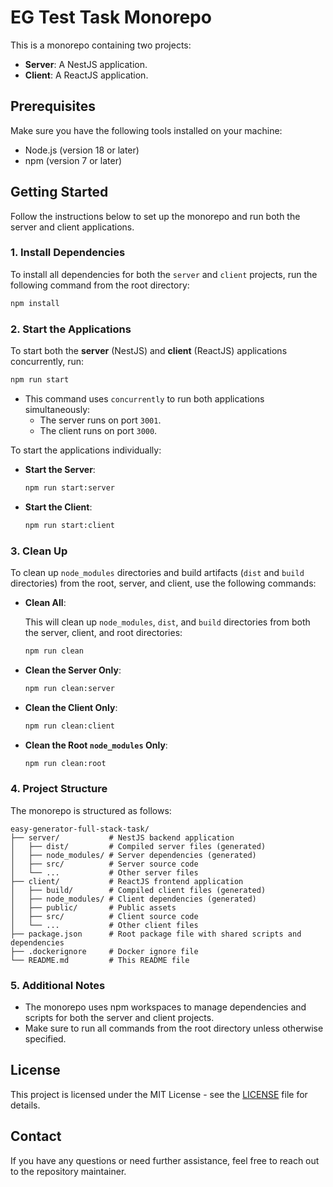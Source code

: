 
# EG Test Task Monorepo

This is a monorepo containing two projects:
- **Server**: A NestJS application.
- **Client**: A ReactJS application.

## Prerequisites

Make sure you have the following tools installed on your machine:

- Node.js (version 18 or later)
- npm (version 7 or later)

## Getting Started

Follow the instructions below to set up the monorepo and run both the server and client applications.

### 1. Install Dependencies

To install all dependencies for both the `server` and `client` projects, run the following command from the root directory:

```bash
npm install
```

### 2. Start the Applications

To start both the **server** (NestJS) and **client** (ReactJS) applications concurrently, run:

```bash
npm run start
```

- This command uses `concurrently` to run both applications simultaneously:
  - The server runs on port `3001`.
  - The client runs on port `3000`.

To start the applications individually:

- **Start the Server**:

  ```bash
  npm run start:server
  ```

- **Start the Client**:

  ```bash
  npm run start:client
  ```

### 3. Clean Up

To clean up `node_modules` directories and build artifacts (`dist` and `build` directories) from the root, server, and client, use the following commands:

- **Clean All**:

  This will clean up `node_modules`, `dist`, and `build` directories from both the server, client, and root directories:

  ```bash
  npm run clean
  ```

- **Clean the Server Only**:

  ```bash
  npm run clean:server
  ```

- **Clean the Client Only**:

  ```bash
  npm run clean:client
  ```

- **Clean the Root `node_modules` Only**:

  ```bash
  npm run clean:root
  ```

### 4. Project Structure

The monorepo is structured as follows:

```
easy-generator-full-stack-task/
├── server/           # NestJS backend application
│   ├── dist/         # Compiled server files (generated)
│   ├── node_modules/ # Server dependencies (generated)
│   ├── src/          # Server source code
│   └── ...           # Other server files
├── client/           # ReactJS frontend application
│   ├── build/        # Compiled client files (generated)
│   ├── node_modules/ # Client dependencies (generated)
│   ├── public/       # Public assets
│   ├── src/          # Client source code
│   └── ...           # Other client files
├── package.json      # Root package file with shared scripts and dependencies
├── .dockerignore     # Docker ignore file
└── README.md         # This README file
```

### 5. Additional Notes

- The monorepo uses npm workspaces to manage dependencies and scripts for both the server and client projects.
- Make sure to run all commands from the root directory unless otherwise specified.

## License

This project is licensed under the MIT License - see the [LICENSE](LICENSE) file for details.

## Contact

If you have any questions or need further assistance, feel free to reach out to the repository maintainer.
